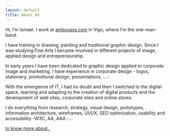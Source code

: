 ```yaml
---
layout: default
title: About me
---
```



Hi, I’m Ismael. I work at [ambosass.com](http://ambosass.com) in Vigo, where I'm the one-man-band.

I have training in drawing, painting and traditional graphic design. Since I was studying Fine Arts I became involved in different projects of image, applied design and entrepreneurship.

In early years I have been dedicated to graphic design applied to corporate image and marketing. I have experience in corporate design - logos, stationery, promotional design, presentations, ...-

With the emergence of IT, I had no doubt and then I switched to the digital space, learning and adapting to the creation of digital products and the development of web sites, corporate sites and online stores.

I do everything from research, strategy, visual design, prototypes, information architecture, wireframes, UI/UX, SEO optimization, usability and accessibility -W3C, AA, AAA -...



[to know more about..](/cv)
